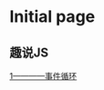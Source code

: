 # Initial page

## 趣说JS

[1————事件循环](https://app.gitbook.com/@1597888126/s/guangyao-s-blog/javascript/qu-shuo-js-shi-jian-xun-huan)

